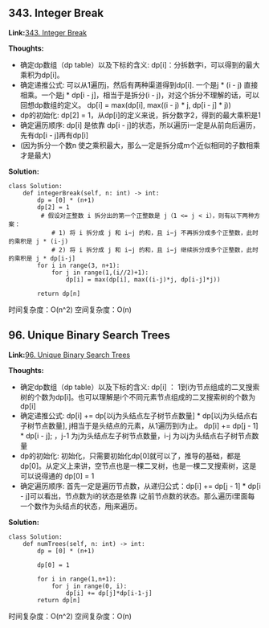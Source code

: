 ## 343. Integer Break ##

**Link:**[343. Integer Break](https://leetcode.com/problems/integer-break/description/)

**Thoughts:**
  - 确定dp数组（dp table）以及下标的含义: dp[i]：分拆数字i，可以得到的最大乘积为dp[i]。
  - 确定递推公式: 可以从1遍历j，然后有两种渠道得到dp[i]. 一个是j * (i - j) 直接相乘。一个是j * dp[i - j]，相当于是拆分(i - j)，对这个拆分不理解的话，可以回想dp数组的定义。
    dp[i] = max(dp[i], max((i - j) * j, dp[i - j] * j))
  - dp的初始化: dp[2] = 1，从dp[i]的定义来说，拆分数字2，得到的最大乘积是1
  - 确定遍历顺序: dp[i] 是依靠 dp[i - j]的状态，所以遍历i一定是从前向后遍历，先有dp[i - j]再有dp[i]
  - (因为拆分一个数n 使之乘积最大，那么一定是拆分成m个近似相同的子数相乘才是最大)

**Solution:**
```
class Solution:
    def integerBreak(self, n: int) -> int:
        dp = [0] * (n+1)
        dp[2] = 1
         # 假设对正整数 i 拆分出的第一个正整数是 j（1 <= j < i），则有以下两种方案：
            # 1) 将 i 拆分成 j 和 i−j 的和，且 i−j 不再拆分成多个正整数，此时的乘积是 j * (i-j)
            # 2) 将 i 拆分成 j 和 i−j 的和，且 i−j 继续拆分成多个正整数，此时的乘积是 j * dp[i-j]
        for i in range(3, n+1):
            for j in range(1,(i//2)+1):
                dp[i] = max(dp[i], max((i-j)*j, dp[i-j]*j))

        return dp[n]
```
时间复杂度：O(n^2)
空间复杂度：O(n)

## 96. Unique Binary Search Trees ##

**Link:**[96. Unique Binary Search Trees](https://leetcode.com/problems/unique-binary-search-trees/description/)

**Thoughts:**
  - 确定dp数组（dp table）以及下标的含义: dp[i] ： 1到i为节点组成的二叉搜索树的个数为dp[i]。也可以理解是i个不同元素节点组成的二叉搜索树的个数为dp[i]
  - 确定递推公式: dp[i] += dp[以j为头结点左子树节点数量] * dp[以j为头结点右子树节点数量], j相当于是头结点的元素，从1遍历到i为止。
    dp[i] += dp[j - 1] * dp[i - j]; ，j-1 为j为头结点左子树节点数量，i-j 为以j为头结点右子树节点数量
  - dp的初始化: 初始化，只需要初始化dp[0]就可以了，推导的基础，都是dp[0]。从定义上来讲，空节点也是一棵二叉树，也是一棵二叉搜索树，这是可以说得通的
    dp[0] = 1
  - 确定遍历顺序: 首先一定是遍历节点数，从递归公式：dp[i] += dp[j - 1] * dp[i - j]可以看出，节点数为i的状态是依靠 i之前节点数的状态。那么遍历i里面每一个数作为头结点的状态，用j来遍历。

**Solution:**
```
class Solution:
    def numTrees(self, n: int) -> int:
        dp = [0] * (n+1)

        dp[0] = 1

        for i in range(1,n+1):
            for j in range(0, i):
                dp[i] += dp[j]*dp[i-1-j]
        return dp[n]
```
时间复杂度：O(n^2)
空间复杂度：O(n)
